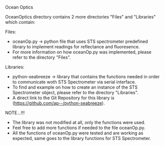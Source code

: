 Ocean Optics


OceanOptics directory contains 2 more directories "Files" and "Libraries" which contain:

Files:

* oceanOp.py -> python file that uses STS spectrometer predefined library to implement readings for reflectance and fluoresence.
* For more information on how oceanOp.py was implemented, please refer to the directory "Files".

Libraries:

* python-seabreeze -> library that contains the functions needed in order to communicate woth STS Spectrometer via serial interface.
* To find and example on how to create an instance of the STS Spectrometer object, please refer to the directory "Libraries".
* A direct link to the Git Repository for this library is (https://github.com/ap--/python-seabreeze).

NOTE...!!!

* The library was not modified at all, only the functions were used.
* Feel free to add more functions if needed to the file oceanOp.py.
* All the functions of oceanOp.py were tested and are working as expected, same goes to the library functions for STS Spectrometer.


